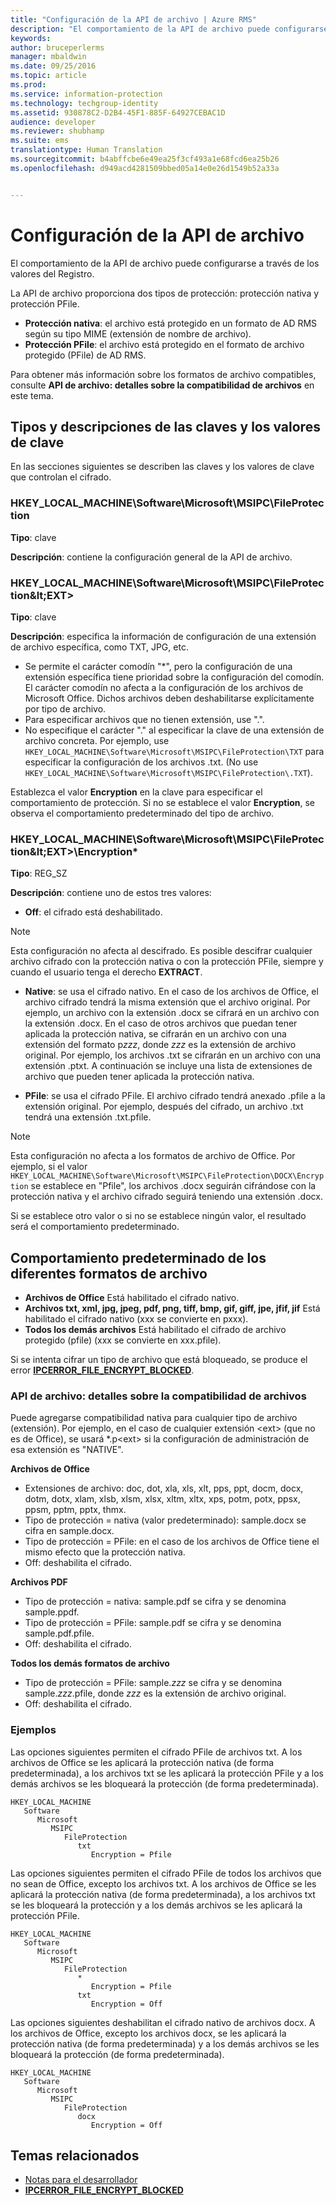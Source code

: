 ```yaml
---
title: "Configuración de la API de archivo | Azure RMS"
description: "El comportamiento de la API de archivo puede configurarse a través de los valores del Registro."
keywords: 
author: bruceperlerms
manager: mbaldwin
ms.date: 09/25/2016
ms.topic: article
ms.prod: 
ms.service: information-protection
ms.technology: techgroup-identity
ms.assetid: 930878C2-D2B4-45F1-885F-64927CEBAC1D
audience: developer
ms.reviewer: shubhamp
ms.suite: ems
translationtype: Human Translation
ms.sourcegitcommit: b4abffcbe6e49ea25f3cf493a1e68fcd6ea25b26
ms.openlocfilehash: d949acd4281509bbed05a14e0e26d1549b52a33a


---
```


# Configuración de la API de archivo


El comportamiento de la API de archivo puede configurarse a través de los valores del Registro.

La API de archivo proporciona dos tipos de protección: protección nativa y protección PFile.

-   **Protección nativa**: el archivo está protegido en un formato de AD RMS según su tipo MIME (extensión de nombre de archivo).
-   **Protección PFile**: el archivo está protegido en el formato de archivo protegido (PFile) de AD RMS.

Para obtener más información sobre los formatos de archivo compatibles, consulte **API de archivo: detalles sobre la compatibilidad de archivos** en este tema.

## Tipos y descripciones de las claves y los valores de clave

En las secciones siguientes se describen las claves y los valores de clave que controlan el cifrado.

### HKEY_LOCAL_MACHINE\Software\Microsoft\MSIPC\FileProtection

**Tipo**: clave

**Descripción**: contiene la configuración general de la API de archivo.

### HKEY_LOCAL_MACHINE\Software\Microsoft\MSIPC\FileProtection\&lt;EXT&gt;

**Tipo**: clave

**Descripción**: especifica la información de configuración de una extensión de archivo específica, como TXT, JPG, etc.

- Se permite el carácter comodín "*", pero la configuración de una extensión específica tiene prioridad sobre la configuración del comodín. El carácter comodín no afecta a la configuración de los archivos de Microsoft Office. Dichos archivos deben deshabilitarse explícitamente por tipo de archivo.
- Para especificar archivos que no tienen extensión, use ".".
- No especifique el carácter "." al especificar la clave de una extensión de archivo concreta. Por ejemplo, use `HKEY_LOCAL_MACHINE\Software\Microsoft\MSIPC\FileProtection\TXT` para especificar la configuración de los archivos .txt. (No use `HKEY_LOCAL_MACHINE\Software\Microsoft\MSIPC\FileProtection\.TXT`).

Establezca el valor **Encryption** en la clave para especificar el comportamiento de protección. Si no se establece el valor **Encryption**, se observa el comportamiento predeterminado del tipo de archivo.


### HKEY_LOCAL_MACHINE\Software\Microsoft\MSIPC\FileProtection\&lt;EXT&gt;\Encryption*

**Tipo**: REG_SZ

**Descripción**: contiene uno de estos tres valores:

- **Off**: el cifrado está deshabilitado.

> [!Note] 
> Esta configuración no afecta al descifrado. Es posible descifrar cualquier archivo cifrado con la protección nativa o con la protección PFile, siempre y cuando el usuario tenga el derecho **EXTRACT**.

- **Native**: se usa el cifrado nativo. En el caso de los archivos de Office, el archivo cifrado tendrá la misma extensión que el archivo original. Por ejemplo, un archivo con la extensión .docx se cifrará en un archivo con la extensión .docx. En el caso de otros archivos que puedan tener aplicada la protección nativa, se cifrarán en un archivo con una extensión del formato p*zzz*, donde *zzz* es la extensión de archivo original. Por ejemplo, los archivos .txt se cifrarán en un archivo con una extensión .ptxt. A continuación se incluye una lista de extensiones de archivo que pueden tener aplicada la protección nativa.

- **PFile**: se usa el cifrado PFile. El archivo cifrado tendrá anexado .pfile a la extensión original. Por ejemplo, después del cifrado, un archivo .txt tendrá una extensión .txt.pfile.


> [!Note] 
> Esta configuración no afecta a los formatos de archivo de Office. Por ejemplo, si el valor `HKEY_LOCAL_MACHINE\Software\Microsoft\MSIPC\FileProtection\DOCX\Encryption` se establece en &quot;Pfile", los archivos .docx seguirán cifrándose con la protección nativa y el archivo cifrado seguirá teniendo una extensión .docx.

Si se establece otro valor o si no se establece ningún valor, el resultado será el comportamiento predeterminado.

## Comportamiento predeterminado de los diferentes formatos de archivo

-   **Archivos de Office** Está habilitado el cifrado nativo.
-   **Archivos txt, xml, jpg, jpeg, pdf, png, tiff, bmp, gif, giff, jpe, jfif, jif** Está habilitado el cifrado nativo (xxx se convierte en pxxx).
-   **Todos los demás archivos** Está habilitado el cifrado de archivo protegido (pfile) (xxx se convierte en xxx.pfile).

Si se intenta cifrar un tipo de archivo que está bloqueado, se produce el error [**IPCERROR\_FILE\_ENCRYPT\_BLOCKED**](/information-protection/sdk/2.1/api/win/error%20codes).

### API de archivo: detalles sobre la compatibilidad de archivos

Puede agregarse compatibilidad nativa para cualquier tipo de archivo (extensión). Por ejemplo, en el caso de cualquier extensión &lt;ext&gt; (que no es de Office), se usará \*.p&lt;ext&gt; si la configuración de administración de esa extensión es "NATIVE".

**Archivos de Office**

-   Extensiones de archivo: doc, dot, xla, xls, xlt, pps, ppt, docm, docx, dotm, dotx, xlam, xlsb, xlsm, xlsx, xltm, xltx, xps, potm, potx, ppsx, ppsm, pptm, pptx, thmx.
-   Tipo de protección = nativa (valor predeterminado): sample.docx se cifra en sample.docx.
-   Tipo de protección = PFile: en el caso de los archivos de Office tiene el mismo efecto que la protección nativa.
-   Off: deshabilita el cifrado.

**Archivos PDF**

-   Tipo de protección = nativa: sample.pdf se cifra y se denomina sample.ppdf.
-   Tipo de protección = PFile: sample.pdf se cifra y se denomina sample.pdf.pfile.
-   Off: deshabilita el cifrado.

**Todos los demás formatos de archivo**

-   Tipo de protección = PFile: sample.*zzz* se cifra y se denomina sample.*zzz*.pfile, donde *zzz* es la extensión de archivo original.
-   Off: deshabilita el cifrado.

### Ejemplos

Las opciones siguientes permiten el cifrado PFile de archivos txt. A los archivos de Office se les aplicará la protección nativa (de forma predeterminada), a los archivos txt se les aplicará la protección PFile y a los demás archivos se les bloqueará la protección (de forma predeterminada).

```
HKEY_LOCAL_MACHINE
   Software
      Microsoft
         MSIPC
            FileProtection
               txt
                  Encryption = Pfile
```

Las opciones siguientes permiten el cifrado PFile de todos los archivos que no sean de Office, excepto los archivos txt. A los archivos de Office se les aplicará la protección nativa (de forma predeterminada), a los archivos txt se les bloqueará la protección y a los demás archivos se les aplicará la protección PFile.

```
HKEY_LOCAL_MACHINE
   Software
      Microsoft
         MSIPC
            FileProtection
               *
                  Encryption = Pfile
               txt
                  Encryption = Off
```

Las opciones siguientes deshabilitan el cifrado nativo de archivos docx. A los archivos de Office, excepto los archivos docx, se les aplicará la protección nativa (de forma predeterminada) y a los demás archivos se les bloqueará la protección (de forma predeterminada).

```
HKEY_LOCAL_MACHINE
   Software
      Microsoft
         MSIPC
            FileProtection
               docx
                  Encryption = Off
```

## Temas relacionados

* [Notas para el desarrollador](developer-notes.md)
* [**IPCERROR\_FILE\_ENCRYPT\_BLOCKED**](/information-protection/sdk/2.1/api/win/error%20codes)
 

 



<!--HONumber=Sep16_HO5-->


